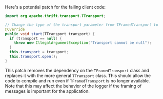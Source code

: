 Here's a potential patch for the failing client code:

```java
import org.apache.thrift.transport.TTransport;

// Change the type of the transport parameter from TFramedTransport to TTransport
@Override
public void start(TTransport transport) {
  if (transport == null) {
    throw new IllegalArgumentException("Transport cannot be null");
  }
  this.transport = transport;
  this.transport.open();
}
```

This patch removes the dependency on the `TFramedTransport` class and replaces it with the more general `TTransport` class. This should allow the code to compile and run even if `TFramedTransport` is no longer available. Note that this may affect the behavior of the logger if the framing of messages is important for the application.